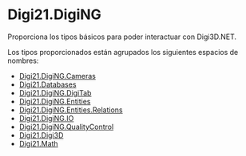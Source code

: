 # Digi21.DigiNG

Proporciona los tipos básicos para poder interactuar con Digi3D.NET.

Los tipos proporcionados están agrupados los siguientes espacios de nombres:

* [Digi21.DigiNG.Cameras](digi21.diging.cameras/)
* [Digi21.Databases](digi21.databases.md)
* [Digi21.DigiNG.DigiTab](digi21.diging.digitab/)
* [Digi21.DigiNG.Entities](digi21.diging.entities/)
* [Digi21.DigiNG.Entities.Relations](digi21.diging.entities.relations/)
* [Digi21.DigiNG.IO](digi21.diging.io/)
* [Digi21.DigiNG.QualityControl](digi21.diging.qualitycontrol.md)
* [Digi21.Digi3D](digi21.digi3d.md)
* [Digi21.Math](https://github.com/digi21/docs/tree/7fc627c885c16fb88afc7cc05a6df2a2f4a54563/digi3d-net/programacion/.net/referencia/digi21.diging/digi21.math)


